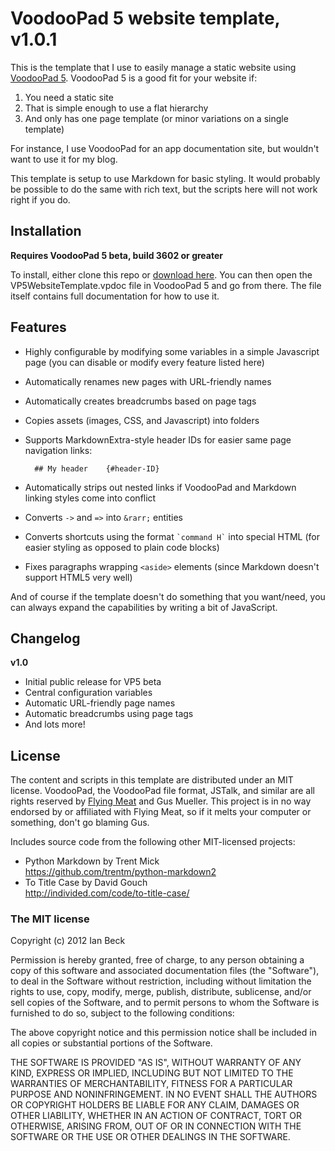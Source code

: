 # VoodooPad 5 website template, v1.0.1

This is the template that I use to easily manage a static website using [VoodooPad 5](http://flyingmeat.com/voodoopad/). VoodooPad 5 is a good fit for your website if:

1. You need a static site
2. That is simple enough to use a flat hierarchy
3. And only has one page template (or minor variations on a single template)

For instance, I use VoodooPad for an app documentation site, but wouldn't want to use it for my blog.

This template is setup to use Markdown for basic styling. It would probably be possible to do the same with rich text, but the scripts here will not work right if you do.

## Installation

**Requires VoodooPad 5 beta, build 3602 or greater**

To install, either clone this repo or [download here](https://github.com/onecrayon/VPWebsiteTemplate/zipball/master). You can then open the VP5WebsiteTemplate.vpdoc file in VoodooPad 5 and go from there. The file itself contains full documentation for how to use it.

## Features

* Highly configurable by modifying some variables in a simple Javascript page (you can disable or modify every feature listed here)
* Automatically renames new pages with URL-friendly names
* Automatically creates breadcrumbs based on page tags
* Copies assets (images, CSS, and Javascript) into folders
* Supports MarkdownExtra-style header IDs for easier same page navigation links:
  
        ## My header    {#header-ID}
* Automatically strips out nested links if VoodooPad and Markdown linking styles come into conflict
* Converts `->` and `=>` into `&rarr;` entities
* Converts shortcuts using the format `` `command H` `` into special HTML (for easier styling as opposed to plain code blocks)
* Fixes paragraphs wrapping `<aside>` elements (since Markdown doesn't support HTML5 very well)

And of course if the template doesn't do something that you want/need, you can always expand the capabilities by writing a bit of JavaScript.

## Changelog

**v1.0**

* Initial public release for VP5 beta
* Central configuration variables
* Automatic URL-friendly page names
* Automatic breadcrumbs using page tags
* And lots more!

## License

The content and scripts in this template are distributed under an MIT license. VoodooPad, the VoodooPad file format, JSTalk, and similar are all rights reserved by [Flying Meat](http://flyingmeat.com/) and Gus Mueller. This project is in no way endorsed by or affiliated with Flying Meat, so if it melts your computer or something, don't go blaming Gus.

Includes source code from the following other MIT-licensed projects:

* Python Markdown by Trent Mick  
  <https://github.com/trentm/python-markdown2>
* To Title Case by David Gouch  
  <http://individed.com/code/to-title-case/>

### The MIT license

Copyright (c) 2012 Ian Beck

Permission is hereby granted, free of charge, to any person obtaining a copy of this software and associated documentation files (the "Software"), to deal in the Software without restriction, including without limitation the rights to use, copy, modify, merge, publish, distribute, sublicense, and/or sell copies of the Software, and to permit persons to whom the Software is furnished to do so, subject to the following conditions:

The above copyright notice and this permission notice shall be included in all copies or substantial portions of the Software.

THE SOFTWARE IS PROVIDED "AS IS", WITHOUT WARRANTY OF ANY KIND, EXPRESS OR IMPLIED, INCLUDING BUT NOT LIMITED TO THE WARRANTIES OF MERCHANTABILITY, FITNESS FOR A PARTICULAR PURPOSE AND NONINFRINGEMENT. IN NO EVENT SHALL THE AUTHORS OR COPYRIGHT HOLDERS BE LIABLE FOR ANY CLAIM, DAMAGES OR OTHER LIABILITY, WHETHER IN AN ACTION OF CONTRACT, TORT OR OTHERWISE, ARISING FROM, OUT OF OR IN CONNECTION WITH THE SOFTWARE OR THE USE OR OTHER DEALINGS IN THE SOFTWARE.